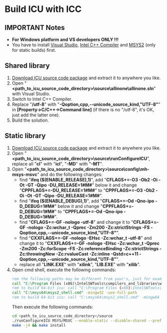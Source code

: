 ﻿# Build ICU with ICC

## IMPORTANT Notes

- **For Windows platform and VS developers ONLY !!!**
- You have to install [Visual Studio](https://www.visualstudio.com/downloads/), [Intel C++ Compiler](https://software.intel.com/en-us/c-compilers) and [MSYS2](http://www.msys2.org/) (only for static builds) first.

## Shared library

1. [Download ICU source code package](http://site.icu-project.org/download)  and extract it to anywhere you like.
2. Open "**<path_to_icu_source_code_directory>\source\allinone\allinone.sln**" with Visual Studio.
3. Switch to Intel C++ Compiler.
4. Replace "**/utf-8**" with "**-Qoption,cpp,--unicode_source_kind,"UTF-8"**" in **[Property->C/C++->Command line]** (if there is no "/utf-8", it's OK, just add the latter one).
5. Build the solution.

## Static library

1. [Download ICU source code package](http://site.icu-project.org/download)  and extract it to anywhere you like.
2. Open "**<path_to_icu_source_code_directory>\source\runConfigureICU**", replace all "**cl**" with "**icl**", "**-MD**" with "**-MT**".
3. Open "**<path_to_icu_source_code_directory>\source\config\mh-msys-msvc**" and do the following changes:
   - find "**ifeq ($(ENABLE_RELEASE),1)**", add "**CFLAGS+=-O3 -Ob2 -Oi -Ot -GT -Qipo -DU_RELEASE=1#M#**" below it and change "**CPPFLAGS+=-DU_RELEASE=1#M#**" to "**CPPFLAGS+=-O3 -Ob2 -Oi -Ot -GT -Qipo -DU_RELEASE=1#M#**".
   - find "**ifeq ($(ENABLE_DEBUG),1)**", add "**CFLAGS+=-Od -Qno-ipo -D_DEBUG=1#M#**" below it and change "**CPPFLAGS+=-D_DEBUG=1#M#**" to "**CPPFLAGS+=-Od -Qno-ipo -D_DEBUG=1#M#**".
   - find "**CFLAGS+=-GF -nologo -utf-8**" and change it to "**CFLAGS+=-GF -nologo -Zc:wchar_t -Qprec -Zm200 -Zc:strictStrings -FS -Qoption,cpp,--unicode_source_kind,"UTF-8"**".
   - find "**CXXFLAGS+=-GF -nologo -EHsc -Zc:wchar_t -utf-8**" and change it to "**CXXFLAGS+=-GF -nologo -EHsc -Zc:wchar_t -Qprec -Zm200 -Zc:forScope -FS -Zc:referenceBinding -Zc:strictStrings -Zc:throwingNew -Zc:rvalueCast -Zc:inline -Qstd=c++11 -Qoption,cpp,--unicode_source_kind,"UTF-8"**".
   - replace all "**LINK.EXE**" with "**xilink**", "**LIB.EXE**" with "**xilib**".
4. Open cmd shell, execute the following commands:
   ```bat
   rem the following paths may be different from your's, just for example
   call "C:\Program Files (x86)\IntelSWTools\compilers_and_libraries\windows\bin\ipsxe-comp-vars.bat" ia32 vs2017
   rem to build 64-bit icu: call "C:\Program Files (x86)\IntelSWTools\compilers_and_libraries\windows\bin\ipsxe-comp-vars.bat" intel64 vs2017
   call "C:\msys64\msys2_shell.cmd" -mingw32 -use-full-path
   rem to build 64-bit icu: call "C:\msys64\msys2_shell.cmd" -mingw64 -use-full-path
   ```
   Then execute the following commands:
   ```bash
   cd <path_to_icu_source_code_directory>/source
   ./runConfigureICU MSYS/MSVC --enable-static --disable-shared --prefix=$PWD/../../icu4c-x86-static-icc
   make -j4 && make install
   ```
